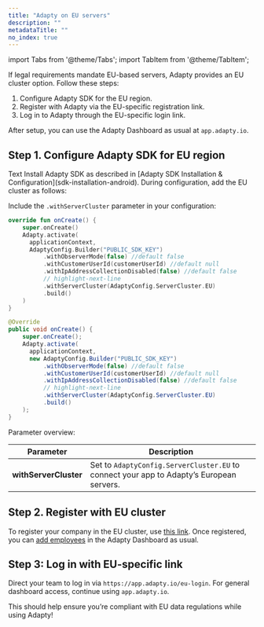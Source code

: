 ```yaml
---
title: "Adapty on EU servers"
description: ""
metadataTitle: ""
no_index: true
---
```

import Tabs from '@theme/Tabs';
import TabItem from '@theme/TabItem'; 

If legal requirements mandate EU-based servers, Adapty provides an EU cluster option. Follow these steps:

1. Configure Adapty SDK for the EU region.
2. Register with Adapty via the EU-specific registration link.
3. Log in to Adapty through the EU-specific login link.

After setup, you can use the Adapty Dashboard as usual at `app.adapty.io`.

## Step 1. Configure Adapty SDK for EU region

<Tabs> 
<TabItem value="iOS" label="iOS"> 
Text 
</TabItem> 

<TabItem value="Android" label="Android" default> 
Install Adapty SDK as described in [Adapty SDK Installation & Configuration](sdk-installation-android). During configuration, add the EU cluster as follows:

Include the `.withServerCluster` parameter in your configuration:

<Tabs>
  <TabItem value="Kotlin" label="Kotlin" default>

```kotlin 
override fun onCreate() {
    super.onCreate()
    Adapty.activate(
      applicationContext,
      AdaptyConfig.Builder("PUBLIC_SDK_KEY")
          .withObserverMode(false) //default false
          .withCustomerUserId(customerUserId) //default null
          .withIpAddressCollectionDisabled(false) //default false
          // highlight-next-line
          .withServerCluster(AdaptyConfig.ServerCluster.EU)
          .build()
    )  
}
```

  </TabItem>
  <TabItem value="Java" label="Java" default>

```java 
@Override
public void onCreate() {
    super.onCreate();
    Adapty.activate(
      applicationContext,
      new AdaptyConfig.Builder("PUBLIC_SDK_KEY")
          .withObserverMode(false) //default false
          .withCustomerUserId(customerUserId) //default null
          .withIpAddressCollectionDisabled(false) //default false
          // highlight-next-line
          .withServerCluster(AdaptyConfig.ServerCluster.EU)
          .build()
    );
}
```

  </TabItem>
</Tabs>

Parameter overview:

| Parameter             | Description                                                  |
| --------------------- | ------------------------------------------------------------ |
| **withServerCluster** | Set to `AdaptyConfig.ServerCluster.EU` to connect your app to Adapty’s European servers. |

</TabItem>

</Tabs>

## Step 2. Register with EU cluster

To register your company in the EU cluster, use [this link](https://app.adapty.io/eu-registration). Once registered, you can [add employees](members-settings#how-to-add-a-member) in the Adapty Dashboard as usual.

## Step 3: Log in with EU-specific link

Direct your team to log in via `https://app.adapty.io/eu-login`. For general dashboard access, continue using `app.adapty.io`.

This should help ensure you’re compliant with EU data regulations while using Adapty!
